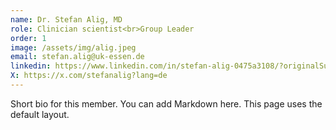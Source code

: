 ```yaml
---
name: Dr. Stefan Alig, MD
role: Clinician scientist<br>Group Leader
order: 1
image: /assets/img/alig.jpeg
email: stefan.alig@uk-essen.de
linkedin: https://www.linkedin.com/in/stefan-alig-0475a3108/?originalSubdomain=de
X: https://x.com/stefanalig?lang=de
---
```


Short bio for this member. You can add Markdown here. This page uses the default layout.
